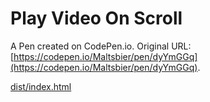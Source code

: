 # Play Video On Scroll

A Pen created on CodePen.io. Original URL: [https://codepen.io/Maltsbier/pen/dyYmGGq](https://codepen.io/Maltsbier/pen/dyYmGGq).

[dist/index.html](dist/index.html)
